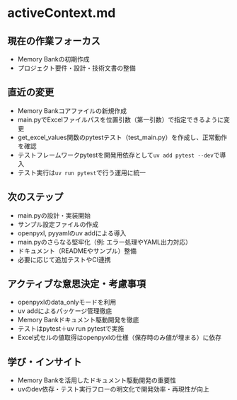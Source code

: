 # activeContext.md

## 現在の作業フォーカス
- Memory Bankの初期作成
- プロジェクト要件・設計・技術文書の整備

## 直近の変更
- Memory Bankコアファイルの新規作成
- main.pyでExcelファイルパスを位置引数（第一引数）で指定できるように変更
- get_excel_values関数のpytestテスト（test_main.py）を作成し、正常動作を確認
- テストフレームワークpytestを開発用依存として`uv add pytest --dev`で導入
- テスト実行は`uv run pytest`で行う運用に統一

## 次のステップ
- main.pyの設計・実装開始
- サンプル設定ファイルの作成
- openpyxl, pyyamlのuv addによる導入
- main.pyのさらなる堅牢化（例: エラー処理やYAML出力対応）
- ドキュメント（READMEやサンプル）整備
- 必要に応じて追加テストやCI連携

## アクティブな意思決定・考慮事項
- openpyxlのdata_onlyモードを利用
- uv addによるパッケージ管理徹底
- Memory Bankドキュメント駆動開発を徹底
- テストはpytest＋uv run pytestで実施
- Excel式セルの値取得はopenpyxlの仕様（保存時のみ値が埋まる）に依存

## 学び・インサイト
- Memory Bankを活用したドキュメント駆動開発の重要性
- uvのdev依存・テスト実行フローの明文化で開発効率・再現性が向上
